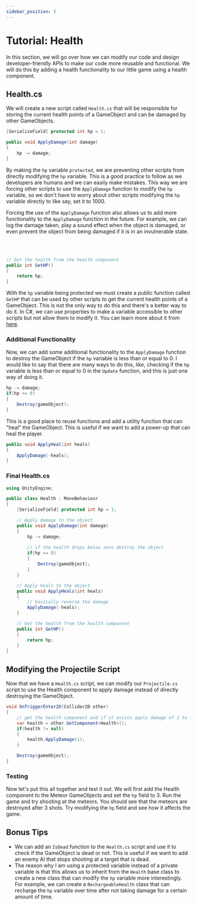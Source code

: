 ```yaml
---
sidebar_position: 5
---
```


# Tutorial: Health
In this section, we will go over how we can modify our code and design developer-friendly APIs to make our code more reusable and functional. We will do this by adding a health functionality to our little game using a health component.

## Health.cs
We will create a new script called `Health.cs` that will be responsible for storing the current health points of a GameObject and can be damaged by other GameObjects.

```csharp
[SerializeField] protected int hp = 1;

public void ApplyDamage(int damage)
{
    hp -= damage;
}
```

By making the `hp` variable `protected`, we are preventing other scripts from directly modifying the `hp` variable. This is a good practice to follow as we developers are humans and we can easily make mistakes. This way we are forcing other scripts to use the `ApplyDamage` function to modify the `hp` variable, so we don't have to worry about other scripts modifying the `hp` variable directly to like say, set it to 1000.

Forcing the use of the `ApplyDamage` function also allows us to add more functionality to the `ApplyDamage` function in the future. For example, we can log the damage taken, play a sound effect when the object is damaged, or even prevent the object from being damaged if it is in an invulnerable state.

<br></br>

```csharp
// Get the health from the health component
public int GetHP() 
{
    return hp;
}
```

With the `hp` variable being protected we must create a public function called `GetHP` that can be used by other scripts to get the current health points of a GameObject. This is not the only way to do this and there's a better way to do it. In C#, we can use properties to make a variable accessible to other scripts but not allow them to modify it. You can learn more about it from [here](https://learn.microsoft.com/en-us/dotnet/csharp/programming-guide/classes-and-structs/properties).

### Additional Functionality
Now, we can add some additional functionality to the `ApplyDamage` function to destroy the GameObject if the `hp` variable is less than or equal to 0. I would like to say that there are many ways to do this, like, checking if the `hp` variable is less than or equal to 0 in the `Update` function, and this is just one way of doing it.

```csharp
hp -= damage;
if(hp <= 0)
{
    Destroy(gameObject);
}
```

This is a good place to reuse functions and add a utility function that can "heal" the GameObject. This is useful if we want to add a power-up that can heal the player.

```csharp
public void ApplyHeal(int heals)
{
    ApplyDamage(-heals);
}
```

### Final Health.cs
```csharp
using UnityEngine;

public class Health : MonoBehaviour
{
    [SerializeField] protected int hp = 1;

    // Apply damage to the object
    public void ApplyDamage(int damage)
    {
        hp -= damage;
        
        // if the health drops below zero destroy the object
        if(hp <= 0)
        {
            Destroy(gameObject);
        }
    }

    // Apply heals to the object
    public void ApplyHeals(int heals)
    {
        // basically reverse the damage
        ApplyDamage(-heals);
    }

    // Get the health from the health component
    public int GetHP() 
    {
        return hp;
    }
}
```

## Modifying the Projectile Script
Now that we have a `Health.cs` script, we can modify our `Projectile.cs` script to use the Health component to apply damage instead of directly destroying the GameObject.

```csharp
void OnTriggerEnter2D(Collider2D other)
{
    // get the health component and if it exists apply damage of 1 to it
    var health = other.GetComponent<Health>();
    if(health != null) 
    {
        health.ApplyDamage(1);
    }

    Destroy(gameObject);
}
```
### Testing
Now let's put this all together and test it out. We will first add the Health component to the Meteor GameObjects and set the `hp` field to 3. Run the game and try shooting at the meteors. You should see that the meteors are destroyed after 3 shots. Try modifying the `hp` field and see how it affects the game.

## Bonus Tips
- We can add an `IsDead` function to the `Health.cs` script and use it to check if the GameObject is dead or not. This is useful if we want to add an enemy AI that stops shooting at a target that is dead.
- The reason why I am using a protected variable instead of a private variable is that this allows us to inherit from the `Health` base class to create a new class that can modify the `hp` variable more interestingly. For example, we can create a `RechargeableHealth` class that can recharge the `hp` variable over time after not taking damage for a certain amount of time. 
